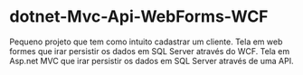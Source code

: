 # dotnet-Mvc-Api-WebForms-WCF
Pequeno projeto que tem como intuito cadastrar um cliente. Tela  em web formes que irar persistir os dados em SQL Server através do WCF.
Tela em Asp.net MVC que irar persistir os dados em SQL Server através de uma API.
